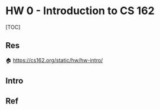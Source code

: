 # HW 0 - Introduction to CS 162

[TOC]



## Res
🏠 https://cs162.org/static/hw/hw-intro/



## Intro


## Ref

